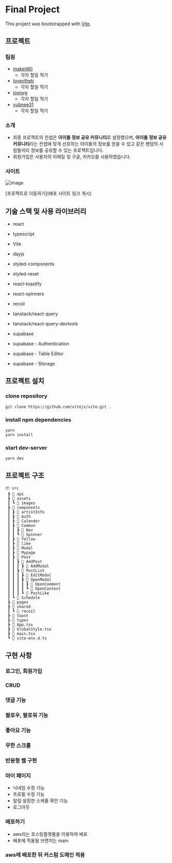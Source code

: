 # Final Project

This project was bootstrapped with [Vite](https://github.com/vitejs/vite).

## 프로젝트

### 팀원

- [makeit80](https://github.com/makeit80)
  - 각자 할일 적기
- [loveytheb](https://github.com/loveytheb)
  - 각자 할일 적기
- [joonyg](https://github.com/joonyg)
  - 각자 할일 적기
- [yubnee31](https://github.com/yubnee31)
  - 각자 할일 적기

### 소개

- 최종 프로젝트의 컨셉은 <b>아이돌 정보 공유 커뮤니티</b>로 설정했으며, <b>아이돌 정보 공유 커뮤니티</b>라는 컨셉에 맞게 선호하는 아이돌의 정보를 얻을 수 있고 같은 팬덤의 사람들끼리 정보를 공유할 수 있는 프로젝트입니다.
- 회원가입은 사용자의 이메일 및 구글, 카카오를 사용하였습니다.

### 사이트

![image](https://github.com/makeit80/final-project-vite/assets/146186897/c1e96a79-e084-4a0c-9a80-721a997c44dc)

[프로젝트로 이동하기](배포 사이트 링크 게시)

## 기술 스택 및 사용 라이브러리

- react
- typescript
- Vite
- dayjs
- styled-components
- styled-reset
- react-toastify
- react-spinners
- recoil

- tanstack/react-query
- tanstack/react-query-devtools

- supabase
- supabase - Authentication
- supabase - Table Editor
- supabase - Storage

## 프로젝트 설치

### clone repository

```
git clone https://github.com/vitejs/vite.git .
```

### install npm dependencies

```
yarn
yarn install
```

### start dev-server

```
yarn dev
```

## 프로젝트 구조

```
📦 src
 ┣ 📂 api
 ┣ 📂 assets
 ┃ ┗ 📂 images
 ┣ 📂 components
 ┃ ┣ 📂 artistInfo
 ┃ ┣ 📂 Auth
 ┃ ┣ 📂 Calender
 ┃ ┣ 📂 Common
 ┃ ┃ ┣ 📂 Nav
 ┃ ┃ ┗ 📂 Spinner
 ┃ ┣ 📂 follow
 ┃ ┣ 📂 like
 ┃ ┣ 📂 Modal
 ┃ ┣ 📂 Mypage
 ┃ ┣ 📂 Post
 ┃ ┃ ┣ 📂 AddPost
 ┃ ┃ ┃ ┣ 📂 AddModal
 ┃ ┃ ┣ 📂 PostList
 ┃ ┃ ┃ ┣ 📂 EditModal
 ┃ ┃ ┃ ┣ 📂 OpenModal
 ┃ ┃ ┃ ┃ ┣ 📂 OpenComment
 ┃ ┃ ┃ ┃ ┗ 📂 OpenContent
 ┃ ┃ ┃ ┗ 📂 PostLike
 ┃ ┗ 📂 Schedule
 ┣ 📂 pages
 ┣ 📂 shared
 ┃ ┗ 📂 recoil
 ┣ 📂 toast
 ┣ 📂 types
 ┣ 📜 App.tsx
 ┣ 📜 GlobalStyle.tsx
 ┣ 📜 main.tsx
 ┗ 📜 vite-env.d.ts
```

## 구현 사항

### 로그인, 회원가입

### CRUD

### 댓글 기능

### 팔로우, 팔로워 기능

### 좋아요 기능

### 무한 스크롤

### 반응형 웹 구현

### 마이 페이지

- 닉네임 수정 기능
- 프로필 수정 기능
- 알림 설정한 스케줄 확인 기능
- 로그아웃

### 배포하기

- aws라는 호스팅플랫폼을 이용하여 배포
- 배포에 적용될 브랜치는 main

### aws에 배포한 뒤 커스텀 도메인 적용
